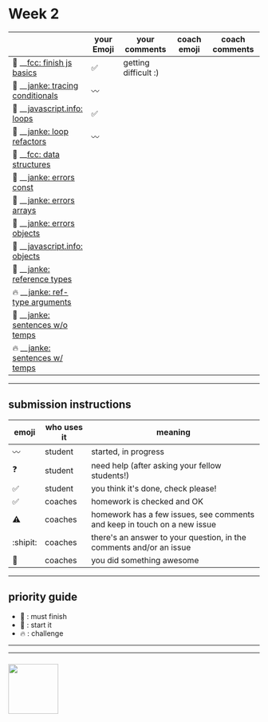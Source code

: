 # Week 2

|  | your Emoji | your comments | coach emoji | coach comments |
| --- | --- | --- | --- | --- |
| :seedling: __[fcc: finish js basics](./fcc-basic-js-pt-2.md) | :white_check_mark:|getting difficult :)| | |
| :dash: __[janke: tracing conditionals](./js-tracing-conditionals.md) | :wavy_dash:| | | |
| :seedling: __[javascript.info: loops](./jsinfo-loops.md) |:white_check_mark: | | | |
| :dash: __[janke: loop refactors](./jl-loop-refactors.md) | :wavy_dash:| | | |
| :seedling: __[fcc: data structures](./fcc-data-structures.md) | | | | |
| :seedling: __[janke: errors const](./jl-errors-const.md) | | | | |
| :seedling: __[janke: errors arrays](./jl-errors-arrays.md) | | | | |
| :seedling: __[janke: errors objects](./jl-errors-objects.md) | | | | |
| :seedling: __[javascript.info: objects](./jsinfo-objects.md) | | | | |
| :dash: __[janke: reference types](./jl-reference-types.md) | | | | |
| :fire: __[janke: ref-type arguments](./jl-functions-ref-type-args.md) | | | | |
| :dash: __[janke: sentences w/o temps](./jl-variables-sentences-1.md) | | | | |
| :fire: __[janke: sentences w/ temps](./jl-variables-sentences-2.md) | | | | |



---


## submission instructions

| emoji | who uses it | meaning |
| --- | --- | --- |
|  :wavy_dash: | student | started, in progress  | 
| :question: | student | need help (after asking your fellow students!) | 
| :white_check_mark: | student | you think it's done, check please! | 
| :white_check_mark: | coaches | homework is checked and OK |
| :warning: | coaches | homework has a few issues, see comments and keep in touch on a new issue |
| :shipit: | coaches | there's an answer to your question, in the comments and/or an issue  | 
| :star2: | coaches | you did something awesome |

---

## priority guide

* :seedling: : must finish
* :dash: : start it
* :fire: : challenge

___
___
### <a href="https://hackyourfuture.be" target="_blank"><img src="https://pbs.twimg.com/profile_images/984474625009741824/Bs_qKx6-_400x400.jpg" width="100" height="100"></img></a>
